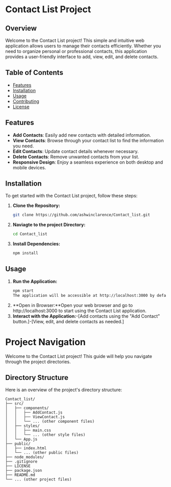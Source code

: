 # Contact List Project

## Overview

Welcome to the Contact List project! This simple and intuitive web application allows users to manage their contacts efficiently. Whether you need to organize personal or professional contacts, this application provides a user-friendly interface to add, view, edit, and delete contacts.

## Table of Contents

- [Features](#features)
- [Installation](#installation)
- [Usage](#usage)
- [Contributing](#contributing)
- [License](#license)

## Features

- **Add Contacts**: Easily add new contacts with detailed information.
- **View Contacts**: Browse through your contact list to find the information you need.
- **Edit Contacts**: Update contact details whenever necessary.
- **Delete Contacts**: Remove unwanted contacts from your list.
- **Responsive Design**: Enjoy a seamless experience on both desktop and mobile devices.

## Installation

To get started with the Contact List project, follow these steps:

1. **Clone the Repository:**
   ```bash
   git clone https://github.com/ashwinclarence/Contact_list.git
2. **Naviagte to the project Directory:**
    ```bash
    cd Contact_list
3. **Install Dependencies:**
    ```bash
    npm install
## Usage
1. **Run the Application:**
    ```bash
    npm start 
    The application will be accessible at http://localhost:3000 by default.
2. **Open in Browser:**Open your web browser and go to http://localhost:3000 to start using the Contact List application.
3. **Interact with the Application:**-[Add contacts using the "Add Contact" button.]-[View, edit, and delete contacts as needed.]
# Project Navigation

Welcome to the Contact List project! This guide will help you navigate through the project directories.

## Directory Structure

Here is an overview of the project's directory structure:

```plaintext
Contact_list/
├── src/
│   ├── components/
│   │   ├── AddContact.js
│   │   ├── ViewContact.js
│   │   └── ... (other component files)
│   ├── styles/
│   │   ├── main.css
│   │   └── ... (other style files)
│   └── App.js
├── public/
│   ├── index.html
│   └── ... (other public files)
├── node_modules/
├── .gitignore
├── LICENSE
├── package.json
├── README.md
└── ... (other project files)